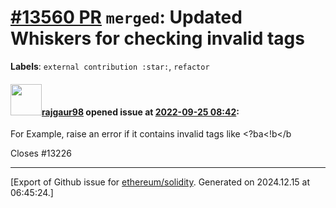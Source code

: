 # [\#13560 PR](https://github.com/ethereum/solidity/pull/13560) `merged`: Updated Whiskers for checking invalid tags
**Labels**: `external contribution :star:`, `refactor`


#### <img src="https://avatars.githubusercontent.com/u/52281264?u=e5e2459bafa801ab2639aea89f476377ed0f6bfe&v=4" width="50">[rajgaur98](https://github.com/rajgaur98) opened issue at [2022-09-25 08:42](https://github.com/ethereum/solidity/pull/13560):

For Example, raise an error if it contains invalid tags like <?ba<!b</b

Closes #13226 




-------------------------------------------------------------------------------



[Export of Github issue for [ethereum/solidity](https://github.com/ethereum/solidity). Generated on 2024.12.15 at 06:45:24.]
